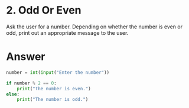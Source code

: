 # 2. Odd Or Even

Ask the user for a number. Depending on whether the number is even or odd, print out an appropriate message to the user. 

# Answer
```python
number = int(input("Enter the number"))

if number % 2 == 0:
    print("The number is even.")
else:
    print("The number is odd.")
```
